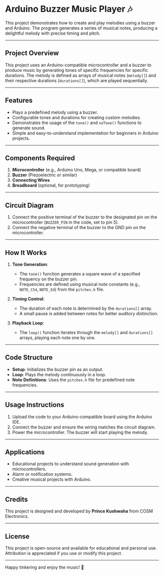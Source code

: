 # Arduino Buzzer Music Player 🎶

This project demonstrates how to create and play melodies using a buzzer and Arduino. The program generates a series of musical notes, producing a delightful melody with precise timing and pitch.

---

## Project Overview

This project uses an Arduino-compatible microcontroller and a buzzer to produce music by generating tones of specific frequencies for specific durations. The melody is defined as arrays of musical notes (`melody[]`) and their respective durations (`durations[]`), which are played sequentially.

---

## Features

- Plays a predefined melody using a buzzer.
- Configurable tones and durations for creating custom melodies.
- Demonstrates the usage of the `tone()` and `noTone()` functions to generate sound.
- Simple and easy-to-understand implementation for beginners in Arduino projects.

---

## Components Required

1. **Microcontroller** (e.g., Arduino Uno, Mega, or compatible board)
2. **Buzzer** (Piezoelectric or similar)
3. **Connecting Wires**
4. **Breadboard** (optional, for prototyping)

---

## Circuit Diagram

1. Connect the positive terminal of the buzzer to the designated pin on the microcontroller (`BUZZER_PIN` in the code, set to pin 5).
2. Connect the negative terminal of the buzzer to the GND pin on the microcontroller.

---

## How It Works

1. **Tone Generation**: 
   - The `tone()` function generates a square wave of a specified frequency on the buzzer pin.
   - Frequencies are defined using musical note constants (e.g., `NOTE_CS4`, `NOTE_E4`) from the `pitches.h` file.

2. **Timing Control**:
   - The duration of each note is determined by the `durations[]` array.
   - A small pause is added between notes for better auditory distinction.

3. **Playback Loop**:
   - The `loop()` function iterates through the `melody[]` and `durations[]` arrays, playing each note one by one.

---

## Code Structure

- **Setup**: Initializes the buzzer pin as an output.
- **Loop**: Plays the melody continuously in a loop.
- **Note Definitions**: Uses the `pitches.h` file for predefined note frequencies.

---

## Usage Instructions

1. Upload the code to your Arduino-compatible board using the Arduino IDE.
2. Connect the buzzer and ensure the wiring matches the circuit diagram.
3. Power the microcontroller. The buzzer will start playing the melody.

---

## Applications

- Educational projects to understand sound generation with microcontrollers.
- Alarm or notification systems.
- Creative musical projects with Arduino.

---

## Credits

This project is designed and developed by **Prince Kushwaha** from COSM Electronics.

---

## License

This project is open-source and available for educational and personal use. Attribution is appreciated if you use or modify this project.

---

Happy tinkering and enjoy the music! 🎵
